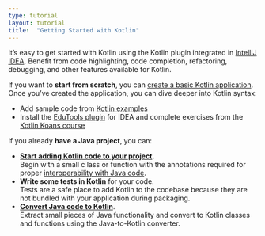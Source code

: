 ```yaml
---
type: tutorial
layout: tutorial
title:  "Getting Started with Kotlin"
---
```


It’s easy to get started with Kotlin using the Kotlin plugin integrated in [IntelliJ IDEA](https://www.jetbrains.com/idea/). 
Benefit from code highlighting, code completion, refactoring, debugging, and other features available for Kotlin.

If you want to **start from scratch**, you can [create a basic Kotlin application](jvm-get-started.html). 
Once you’ve created the application, you can dive deeper into Kotlin syntax:

*   Add sample code from [Kotlin examples](https://play.kotlinlang.org/byExample/overview) 
*   Install the [EduTools plugin](https://plugins.jetbrains.com/plugin/10081-edutools) for IDEA and complete exercises 
from the [Kotlin Koans course](https://www.jetbrains.com/help/education/learner-start-guide.html?section=Kotlin%20Koans)

If you already **have a Java project**, you can:

*   **[Start adding Kotlin code to your project](mixing-java-kotlin-intellij.html).**  
Begin with a small c lass or function with the annotations required for proper [interoperability with Java code](../reference/java-interop.html).
*   **Write some tests in Kotlin** for your code.  
Tests are a safe place to add Kotlin to the codebase because they are not bundled with your application during packaging.
*   **[Convert Java code to Kotlin](mixing-java-kotlin-intellij.html#converting-an-existing-java-file-to-kotlin-with-j2k)**.  
Extract small pieces of Java functionality and convert to Kotlin classes and functions using the Java-to-Kotlin converter.

